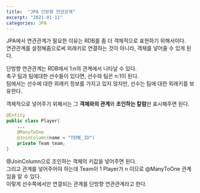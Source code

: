 ```yaml
---
title:  "JPA 단방향 연관관계"
excerpt: "2021-01-11"
categories: JPA
---
```

JPA에서 연관관계가 필요한 이유는 RDB를 좀 더 객체적으로 표현하기 위해서이다.  
연관관계를 설정해줌으로써 외래키로 연결하는 것이 아니라, 객체를 넣어줄 수 있게 된다.  

 단방향 연관관계는 RDB에서 1:n의 관계에서 나타날 수 있다.  
 축구 팀과 팀에대한 선수들이 있다면, 선수와 팀은 n:1이 된다.  
 팀에서는 선수에 대한 외래키 정보를 가지고 있지 않지만, 선수는 팀에 대한 외래키를 보유한다.  
 
  객체적으로 넣어주기 위해서는 그 **객체와의 관계**와 **조인하는 칼럼**만 표시해주면 된다.

~~~java
@Entity
public class Player{
	...
	@ManyToOne
	@JoinColumn(name = "TEME_ID")
	private Team team;
}
~~~

@JoinColumn으로 조인하는 객체의 키값을 넣어주면 된다.  
그리고 관계를 넣어주어야 하는데 Team이 1 Player가 n 이므로 @ManyToOne 관계임을 알 수 있다.   
이렇게 선수쪽에서만 연결되는 관계를 단방향 연관관계라고 한다.